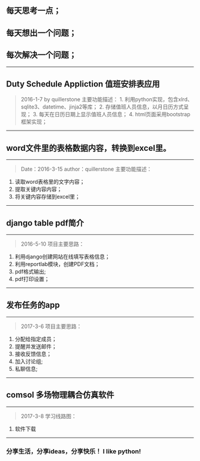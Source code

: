 ## 每天思考一点；
## 每天想出一个问题；
## 每次解决一个问题；
---

## Duty Schedule Appliction  值班安排表应用
> 2016-1-7 by quillerstone
  > 主要功能描述：
    1. 利用python实现，包含xlrd、sqlite3、datetime、jinja2等库；
    2. 存储值班人员信息，以月日历方式呈现；
    3. 每天在日历日期上显示值班人员信息；
    4. html页面采用bootstrap框架实现；
---

## word文件里的表格数据内容，转换到excel里。
---
> Date：2016-3-15 author：quillerstone
  > 主要功能描述：
  1. 读取word表格里的文字内容；
  2. 提取关键内容内容；
  3. 将关键内容存储到excel里；
---

## django table pdf简介
---

> 2016-5-10
  >项目主要思路：
  1. 利用django创建网站在线填写表格信息；
  2. 利用reportlab模块，创建PDF文档；
  3. pdf格式输出;
  4. pdf打印设置；
---

## 发布任务的app
---
>2017-3-6
  >项目主要思路：
  1. 分配给指定成员；
  2. 提醒并发送邮件；
  3. 接收反馈信息；
  4. 加入讨论组;
  5. 私聊信息;
 ---
## comsol 多场物理耦合仿真软件
---
> 2017-3-8
  > 学习线路图：
  1. 软件下载
---
### 分享生活，分享ideas，分享快乐！ I like python!